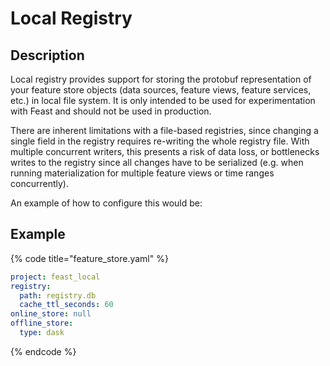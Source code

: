# Local Registry

## Description

Local registry provides support for storing the protobuf representation of your feature store objects (data sources, feature views, feature services, etc.) in local file system. It is only intended to be used for experimentation with Feast and should not be used in production.

There are inherent limitations with a file-based registries, since changing a single field in the registry requires re-writing the whole registry file. With multiple concurrent writers, this presents a risk of data loss, or bottlenecks writes to the registry since all changes have to be serialized (e.g. when running materialization for multiple feature views or time ranges concurrently).

An example of how to configure this would be:

## Example

{% code title="feature_store.yaml" %}
```yaml
project: feast_local
registry:
  path: registry.db
  cache_ttl_seconds: 60
online_store: null
offline_store:
  type: dask
```
{% endcode %}